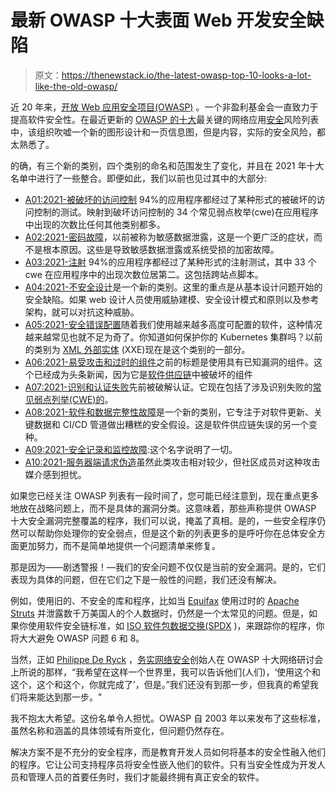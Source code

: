 # 最新 OWASP 十大表面 Web 开发安全缺陷

> 原文：<https://thenewstack.io/the-latest-owasp-top-10-looks-a-lot-like-the-old-owasp/>

近 20 年来，[开放 Web 应用安全项目(OWASP)](https://owasp.org/) 。一个非盈利基金会一直致力于提高软件安全性。在最近更新的 [OWASP 的十大](https://owasp.org/www-project-top-ten/)最关键的网络应用[安全](https://thenewstack.io/category/security/)风险列表中，该组织吹嘘一个新的图形设计和一页信息图，但是内容，实际的安全风险，都太熟悉了。

的确，有三个新的类别，四个类别的命名和范围发生了变化，并且在 2021 年十大名单中进行了一些整合。即便如此，我们以前也见过其中的大部分:

*   [A01:2021-被破坏的访问控制](https://owasp.org/Top10/A01_2021-Broken_Access_Control/) 94%的应用程序都经过了某种形式的被破坏的访问控制的测试。映射到破坏访问控制的 34 个常见弱点枚举(cwe)在应用程序中出现的次数比任何其他类别都多。
*   [A02:2021-密码故障](https://owasp.org/Top10/A02_2021-Cryptographic_Failures/)，以前被称为敏感数据泄露，这是一个更广泛的症状，而不是根本原因。这些是导致敏感数据泄露或系统受损的加密故障。
*   [A03:2021-注射](https://owasp.org/Top10/A03_2021-Injection/) 94%的应用程序都经过了某种形式的注射测试，其中 33 个 cwe 在应用程序中的出现次数位居第二。这包括跨站点脚本。
*   [A04:2021-不安全设计](https://owasp.org/Top10/A04_2021-Insecure_Design/)是一个新的类别。这里的重点是从基本设计问题开始的安全缺陷。如果 web 设计人员使用威胁建模、安全设计模式和原则以及参考架构，就可以对抗这种威胁。
*   [A05:2021-安全错误配置](https://owasp.org/Top10/A05_2021-Security_Misconfiguration/)随着我们使用越来越多高度可配置的软件，这种情况越来越常见也就不足为奇了。你知道如何保护你的 Kubernetes 集群吗？以前的类别为 [XML 外部实体](https://owasp.org/www-project-top-ten/2017/A4_2017-XML_External_Entities_(XXE)) (XXE)现在是这个类别的一部分。
*   [A06:2021-易受攻击和过时的组件](https://owasp.org/Top10/A06_2021-Vulnerable_and_Outdated_Components/)之前的标题是使用具有已知漏洞的组件。这个已经成为头条新闻，因为它是[软件供应链](https://thenewstack.io/securing-the-software-supply-chain-with-a-software-bill-of-materials/)中被破坏的组件
*   [A07:2021-识别和认证失败](https://owasp.org/Top10/A07_2021-Identification_and_Authentication_Failures/)先前被破解认证。它现在包括了涉及识别失败的[常见弱点列举(CWE)的](https://cwe.mitre.org/)。
*   [A08:2021-软件和数据完整性故障](https://owasp.org/Top10/A08_2021-Software_and_Data_Integrity_Failures/)是一个新的类别，它专注于对软件更新、关键数据和 CI/CD 管道做出糟糕的安全假设。这是软件供应链失误的另一个变种。
*   [A09:2021-安全记录和监控故障](https://owasp.org/Top10/A09_2021-Security_Logging_and_Monitoring_Failures/):这个名字说明了一切。
*   [A10:2021-服务器端请求伪造](https://owasp.org/Top10/A10_2021-Server-Side_Request_Forgery_%28SSRF%29/)虽然此类攻击相对较少，但社区成员对这种攻击媒介感到担忧。

如果您已经关注 OWASP 列表有一段时间了，您可能已经注意到，现在重点更多地放在战略问题上，而不是具体的漏洞分类。这意味着，那些声称提供 OWASP 十大安全漏洞完整覆盖的程序，我们可以说，掩盖了真相。是的，一些安全程序仍然可以帮助你处理你的安全弱点，但是这个新的列表更多的是呼吁你在总体安全方面更加努力，而不是简单地提供一个问题清单来修复。

那是因为——剧透警报！—我们的安全问题不仅仅是当前的安全漏洞。是的，它们表现为具体的问题，但在它们之下是一般性的问题，我们还没有解决。

例如，使用旧的、不安全的库和程序，比如当 [Equifax](https://www.zdnet.com/article/equifax-blames-open-source-software-for-its-record-breaking-security-breach/) 使用过时的 [Apache Struts](https://struts.apache.org/) 并泄露数千万美国人的个人数据时，仍然是一个太常见的问题。但是，如果你使用软件安全链标准，如 [ISO 软件包数据交换(SPDX](https://thenewstack.io/spdx-software-supply-chain-spec-becomes-an-iso-standard/) )，来跟踪你的程序，你将大大避免 OWASP 问题 6 和 8。

当然，正如 [Philippe De Ryck](https://www.linkedin.com/in/philippederyck/?originalSubdomain=be) ，[务实网络安全](https://pragmaticwebsecurity.com/)创始人在 OWASP 十大网络研讨会上所说的那样，“我希望在这样一个世界里，我可以告诉他们(人们)，‘使用这个和这个，这个和这个，你就完成了’，但是。”我们还没有到那一步，但我真的希望我们将来能达到那一步。"

我不抱太大希望。这份名单令人担忧。OWASP 自 2003 年以来发布了这些标准，虽然名称和涵盖的具体领域有所变化，但问题仍然存在。

解决方案不是不充分的安全程序，而是教育开发人员如何将基本的安全性融入他们的程序。它让公司支持程序员将安全性嵌入他们的软件。只有当安全性成为开发人员和管理人员的首要任务时，我们才能最终拥有真正安全的软件。

<svg xmlns:xlink="http://www.w3.org/1999/xlink" viewBox="0 0 68 31" version="1.1"><title>Group</title> <desc>Created with Sketch.</desc></svg>
